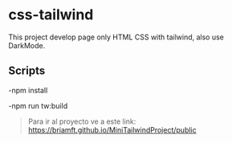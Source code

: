 # css-tailwind

This project develop page only HTML CSS with tailwind, also use DarkMode.

## Scripts
-npm install

-npm run tw:build

> Para ir al proyecto ve a este link: https://briamft.github.io/MiniTailwindProject/public
